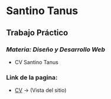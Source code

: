 # Santino Tanus

## **Trabajo Práctico**

### ***Materia: Diseño y Desarrollo Web***
- CV Santino Tanus

### **Link de la pagina:**
- [CV](https://santinotanus.github.io/cvSantino/index.html) -> (Vista del sitio)
